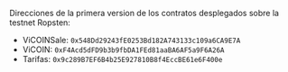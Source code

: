 Direcciones de la primera version de los contratos desplegados sobre la testnet Ropsten:
- ViCOINSale:  `0x548Dd29243fE0253Bd182A743133c109a6CA9E7A`
- ViCOIN: `0xF4Acd5dFD9b3b9fbDA1FEd81aaBA6AF5a9F6A26A`
- Tarifas: `0x9c289B7EF6B4b25E927810B8f4EccBE61e6F400e`
